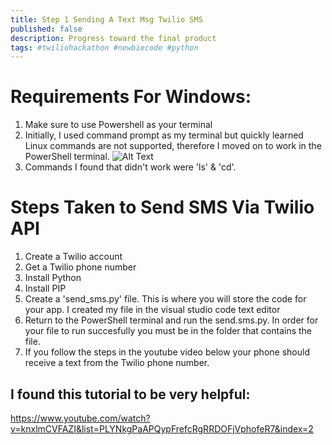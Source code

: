 ```yaml
---
title: Step 1 Sending A Text Msg Twilio SMS  
published: false
description: Progress toward the final product 
tags: #twiliohackathon #newbiecode #python
---
```

# Requirements For Windows:
1. Make sure to use Powershell as your terminal
2. Initially, I used command prompt as my terminal but quickly learned Linux commands are not supported, therefore I moved on to work in the PowerShell terminal.
![Alt Text](https://dev-to-uploads.s3.amazonaws.com/i/g4agd4am33uxvgroe0aw.PNG)
3. Commands I found that didn't work were 'ls' & 'cd'.

# Steps Taken to Send SMS Via Twilio API
1. Create a Twilio account
2. Get a Twilio phone number
3. Install Python
4. Install PIP  
5. Create a 'send_sms.py' file. This is where you will store the code for your app. I created my file in the visual studio code text editor
6. Return to the PowerShell terminal and run the send.sms.py. In order for your file to run succesfully you must be in the folder that contains the file.
7. If you follow the steps in the youtube video below your phone should receive a text from the Twilio phone number.

## I found this tutorial to be very helpful:
<https://www.youtube.com/watch?v=knxlmCVFAZI&list=PLYNkgPaAPQypFrefcRgRRDOFjVphofeR7&index=2>

